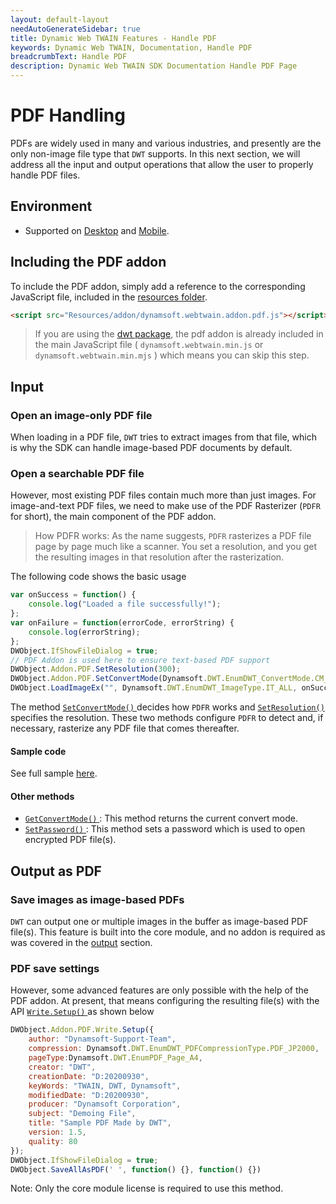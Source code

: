 ```yaml
---
layout: default-layout
needAutoGenerateSidebar: true
title: Dynamic Web TWAIN Features - Handle PDF
keywords: Dynamic Web TWAIN, Documentation, Handle PDF
breadcrumbText: Handle PDF
description: Dynamic Web TWAIN SDK Documentation Handle PDF Page
---
```


# PDF Handling 

PDFs are widely used in many and various industries, and presently are the only non-image file type that `DWT` supports. In this next section, we will address all the input and output operations that allow the user to properly handle PDF files.

## Environment

* Supported on [Desktop]({{site.getstarted}}platform.html#browsers-on-desktop-devices) and [Mobile]({{site.getstarted}}platform.html#browsers-on-mobile-devices).

## Including the PDF addon 

To include the PDF addon, simply add a reference to the corresponding JavaScript file, included in the [resources folder]({{site.faq}}what-are-the-resources-files.html).

``` html
<script src="Resources/addon/dynamsoft.webtwain.addon.pdf.js"></script>
```

> If you are using the [dwt package](https://www.npmjs.com/package/dwt), the pdf addon is already included in the main JavaScript file ( `dynamsoft.webtwain.min.js` or `dynamsoft.webtwain.min.mjs` ) which means you can skip this step.

## Input

### Open an image-only PDF file

When loading in a PDF file, `DWT` tries to extract images from that file, which is why the SDK can handle image-based PDF documents by default. 

### Open a searchable PDF file

However, most existing PDF files contain much more than just images. For image-and-text PDF files, we need to make use of the PDF Rasterizer (`PDFR` for short), the main component of the PDF addon.

> How PDFR works: As the name suggests, `PDFR` rasterizes a PDF file page by page much like a scanner. You set a resolution, and you get the resulting images in that resolution after the rasterization. 

The following code shows the basic usage

``` javascript
var onSuccess = function() {
    console.log("Loaded a file successfully!");
};
var onFailure = function(errorCode, errorString) {
    console.log(errorString);
};
DWObject.IfShowFileDialog = true;
// PDF Addon is used here to ensure text-based PDF support
DWObject.Addon.PDF.SetResolution(300);
DWObject.Addon.PDF.SetConvertMode(Dynamsoft.DWT.EnumDWT_ConvertMode.CM_RENDERALL);
DWObject.LoadImageEx("", Dynamsoft.DWT.EnumDWT_ImageType.IT_ALL, onSuccess, onFailure);
```

The method [ `SetConvertMode()` ]({{site.info}}api/Addon_PDF.html#setconvertmode) decides how `PDFR` works and [ `SetResolution()` ]({{site.info}}api/Addon_PDF.html#setresolution) specifies the resolution. These two methods configure `PDFR` to detect and, if necessary, rasterize any PDF file that comes thereafter.

#### Sample code

See full sample <a href="https://github.com/Dynamsoft/Dynamic-Web-TWAIN/blob/master/samples/4.PDFRasterizer.html" target="_blank">here</a>.

#### Other methods

* [ `GetConvertMode()` ]({{site.info}}api/Addon_PDF.html#getconvertmode): This method returns the current convert mode.
* [ `SetPassword()` ]({{site.info}}api/Addon_PDF.html#setpassword): This method sets a password which is used to open encrypted PDF file(s).

## Output as PDF

### Save images as image-based PDFs

`DWT` can output one or multiple images in the buffer as image-based PDF file(s). This feature is built into the core module, and no addon is required as was covered in the [output]({{site.indepth}}features/output.html) section.

### PDF save settings

However, some advanced features are only possible with the help of the PDF addon. At present, that means configuring the resulting file(s) with the API [ `Write.Setup()` ]({{site.info}}api/Addon_PDF.html#writesetup) as shown below

``` javascript
DWObject.Addon.PDF.Write.Setup({
    author: "Dynamsoft-Support-Team",
    compression: Dynamsoft.DWT.EnumDWT_PDFCompressionType.PDF_JP2000,
    pageType:Dynamsoft.DWT.EnumPDF_Page_A4,
    creator: "DWT",
    creationDate: "D:20200930",
    keyWords: "TWAIN, DWT, Dynamsoft",
    modifiedDate: "D:20200930",
    producer: "Dynamsoft Corporation",
    subject: "Demoing File",
    title: "Sample PDF Made by DWT",
    version: 1.5,
    quality: 80
});
DWObject.IfShowFileDialog = true;
DWObject.SaveAllAsPDF(' ', function() {}, function() {})
```

Note: Only the core module license is required to use this method.
